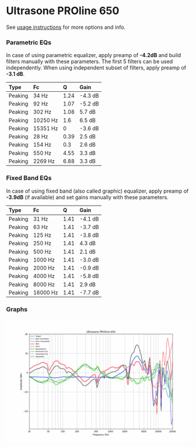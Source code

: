 # Ultrasone PROline 650
See [usage instructions](https://github.com/jaakkopasanen/AutoEq#usage) for more options and info.

### Parametric EQs
In case of using parametric equalizer, apply preamp of **-4.2dB** and build filters manually
with these parameters. The first 5 filters can be used independently.
When using independent subset of filters, apply preamp of **-3.1 dB**.

| Type    | Fc       |    Q | Gain    |
|:--------|:---------|:-----|:--------|
| Peaking | 34 Hz    | 1.24 | -4.3 dB |
| Peaking | 92 Hz    | 1.07 | -5.2 dB |
| Peaking | 302 Hz   | 1.08 | 5.7 dB  |
| Peaking | 10250 Hz | 1.6  | 6.5 dB  |
| Peaking | 15351 Hz | 0    | -3.6 dB |
| Peaking | 28 Hz    | 0.39 | 2.5 dB  |
| Peaking | 154 Hz   | 0.3  | 2.6 dB  |
| Peaking | 550 Hz   | 4.55 | 3.3 dB  |
| Peaking | 2269 Hz  | 6.88 | 3.3 dB  |

### Fixed Band EQs
In case of using fixed band (also called graphic) equalizer, apply preamp of **-3.9dB**
(if available) and set gains manually with these parameters.

| Type    | Fc       |    Q | Gain    |
|:--------|:---------|:-----|:--------|
| Peaking | 31 Hz    | 1.41 | -4.1 dB |
| Peaking | 63 Hz    | 1.41 | -3.7 dB |
| Peaking | 125 Hz   | 1.41 | -3.8 dB |
| Peaking | 250 Hz   | 1.41 | 4.3 dB  |
| Peaking | 500 Hz   | 1.41 | 2.1 dB  |
| Peaking | 1000 Hz  | 1.41 | -3.0 dB |
| Peaking | 2000 Hz  | 1.41 | -0.9 dB |
| Peaking | 4000 Hz  | 1.41 | -5.8 dB |
| Peaking | 8000 Hz  | 1.41 | 2.9 dB  |
| Peaking | 16000 Hz | 1.41 | -7.7 dB |

### Graphs
![](./Ultrasone%20PROline%20650.png)